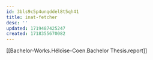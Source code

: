 ```yaml
---
id: 3bls9c5p4unqddel8t5qh41
title: inat-fetcher
desc: ''
updated: 1719487425247
created: 1718355670082
---
```


[[Bachelor-Works.Héloïse-Coen.Bachelor Thesis.report]]